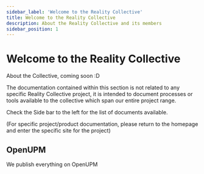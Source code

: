 ```yaml
---
sidebar_label: 'Welcome to the Reality Collective'
title: Welcome to the Reality Collective
description: About the Reality Collective and its members
sidebar_position: 1
---
```


# Welcome to the Reality Collective

About the Collective, coming soon :D

The documentation contained within this section is not related to any specific Reality Collective project, it is intended to document processes or tools available to the collective which span our entire project range.

Check the Side bar to the left for the list of documents available.

(For specific project/product documentation, please return to the homepage and enter the specific site for the project)

## OpenUPM

We publish everything on OpenUPM